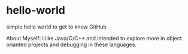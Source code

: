 # hello-world
simple hello world to get to know GitHub

About Myself:
  I like Java/C/C++ and intended to explore more in object orianted projects and debugging in these languages.
